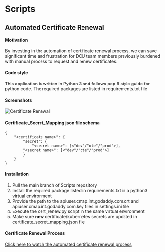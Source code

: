 # Scripts

## Automated Certificate Renewal

#### Motivation
By investing in the automation of certificate renewal process, we can save significant time and frustration for DCU team members previously burdened with manual process to request and renew certificates.

#### Code style
This application is written in Python 3 and follows pep 8 style guide for python code. The required packages are listed in requirements.txt file
 
#### Screenshots
![Certificate Renewal](https://secureservernet-my.sharepoint.com/:i:/r/personal/agrover_godaddy_com/Documents/Screen%20Shot%202021-01-17%20at%2010.47.27%20AM.png?csf=1&web=1&e=GlKlcz "Logs")

#### Certificate_Secret_Mapping json file schema
```
{
    "<certificate name>": {
        "secret": {
            "<secret name>": [<"dev"/"ote"/"prod">],
	    "<secret name>": [<"dev"/"ote"/"prod">]
        }
    }
}
```
#### Installation
1)  Pull the main branch of Scripts repository
2)  Install the required package listed in requirements.txt in a python3 virtual environment
3)  Provide the path to the apiuser.cmap.int.godaddy.com.crt and apiuser.cmap.int.godaddy.com.key files in settings.ini file
4)  Execute the cert_renew.py script in the same virtual environment
5)  Make sure **new** certificate/kubernetes secrets are updated in certificate_secret_mapping.json file

#### Certificate Renewal Process
[Click here to watch the automated certificate renewal process](https://secureservernet-my.sharepoint.com/:v:/r/personal/agrover_godaddy_com/Documents/Projects/Automated_Certificate_Renewal/zoom_0.mp4?csf=1&web=1&e=hI0Ivl)
